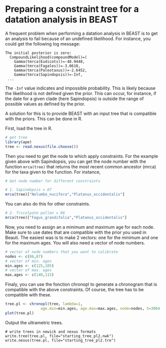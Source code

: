 # Preparing a constraint tree for a datation analysis in BEAST

A frequent problem when performing a datation analysis in BEAST is to get an analysis to fail because of an undefined likelihood. For instance, you could get the following log message:

```
The initial posterior is zero: 
  CompoundLikelihood(compoundModel)=(
    Gamma(tmrca(Eudicots))=-48.9448, 
    Gamma(tmrca(Fagales))=-3.0618, 
    Gamma(tmrca(Paleotaxus))=-2.6452, 
    Gamma(tmrca(Sapindopsis))=-Inf, 
 ...
 ```

 The `-Inf` value indicates and impossible probability. This is likely because the likelihood is not defined given the prior. This can occur, for instance, if the date for a given clade (here Sapindopsis) is outside the range of possible values as defined by the prior.

 A solution for this is to provide BEAST with an input tree that is compatible with the priors. This can be done in R.

First, load the tree in R.

 ```r
# get tree
library(ape)
tree <- read.nexus(file.choose())
```

Then you need to get the node to which apply constraints. For the example given above with Sapindopsis, you can get the node number with the function `mrca(tree)` that returns the most recent common ancestor (mrca) for the taxa given to the function. For instance,

```r
# Get node number for different constraints

# 1. Sapindopsis = 87
mrca(tree)["Nelumbo_nucifera","Platanus_occidentalis"]
```

You can also do this for other constraints.

```r
# 2. Tricolpate pollen = 86
mrca(tree)["Fagus_grandifolia","Platanus_occidentalis"]
```

Now, you need to assign an a minimum and maximum age for each node. Make sure to use dates that are compatible with the prior you used in Beauti. The easiest was is to make 2 vectors: one for the minimum and one for the maximum ages. You will also need a vector of node numbers.

```r
# vector of node numbers that you want to calibrate
nodes <- c(86,87)
# vector of min. ages
min.ages <- c(125,105)
# vector of max. ages
max.ages <- c(140,115)
```

Finaly, you can use the fonction chronopl to generate a chronogram that is compatible with the above constraints. Of course, the tree has to be compatible with these.

```r
tree.pl <- chronopl(tree, lambda=1,
                age.min=min.ages, age.max=max.ages, node=nodes, S=3064, tol=1e-8)
plot(tree.pl)
```

Output the ultrametric trees.

```
# write trees in newick and nexus formats
write.tree(tree.pl, file="starting_tree_pl2.nwk")
write.nexus(tree.pl, file="starting_tree_pl2.tre")
```